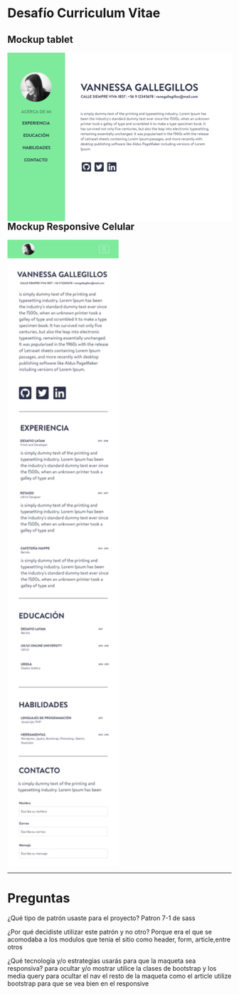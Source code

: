 # Desafío Curriculum Vitae

## Mockup tablet
<img align="left" src="https://raw.githubusercontent.com/Elsapaola/vitae-online/master/assets/img/iPad.png" width="900px">


## Mockup Responsive Celular
<img align="center" src="https://raw.githubusercontent.com/Elsapaola/vitae-online/master/assets/img/iPhone%208.png" width="250px">


---

# Preguntas

¿Qué tipo de patrón usaste para el proyecto?
Patron 7-1 de sass 

¿Por qué decidiste utilizar este patrón y no otro?
Porque era el que se acomodaba a los modulos que tenia el sitio como header, form, article,entre otros

¿Qué tecnología y/o estrategias usarás para que la maqueta sea responsiva?
para ocultar y/o mostrar utilice la clases de bootstrap  y los media query para ocultar el nav 
el resto de la maqueta como el article utilize bootstrap para que se vea bien en el responsive
